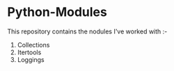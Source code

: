 # Python-Modules
This repository contains the nodules I've worked with :-

1. Collections
2. Itertools
3. Loggings
